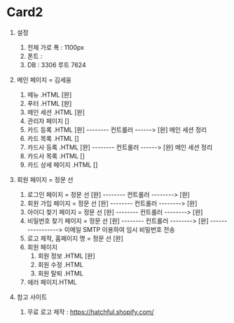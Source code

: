 # Card2

1. 설정
    1. 전체 가로 폭 : 1100px
    2. 폰트 :
    3. DB : 3306 루트 7624

2. 메인 페이지 = 김세웅
    1. 메뉴 .HTML [완]
    2. 푸터 .HTML [완]
    3. 메인 세션 .HTML [완]
    4. 관리자 페이지 []
      1. 카드 등록 .HTML [완] -------- 컨트롤러 ------> [완] 메인 세션 정리
      2. 카드 목록 .HTML []
      3. 카드사 등록 .HTML [완] -------- 컨트롤러 ------> [완] 메인 세션 정리
      4. 카드사 목록 .HTML []
      5. 카드 상세 페이지 .HTML []

3. 회원 페이지 = 정문 선
    1. 로그인 페이지 = 정문 선 [완] -------- 컨트롤러 --------> [완]
    2. 회원 가입 페이지 = 정문 선 [완] -------- 컨트롤러 --------> [완]
    3. 아이디 찾기 페이지 = 정문 선 [완] -------- 컨트롤러 --------> [완]  
    4. 비밀번호 찾기 페이지 = 정문 선 [완] -------- 컨트롤러 --------> [완] -----------------> 이메일 SMTP 이용하여 임시 비밀번호 전송
    5. 로고 제작, 홈페이지 명 = 정문 선 [완]
    6. 회원 페이지
        1. 회원 정보 .HTML  [완]
        2. 회원 수정 .HTML 
        3. 회원 탈퇴 .HTML
    7. 에러 페이지.HTML
 
4. 참고 사이트
    1. 무료 로고 제작 : https://hatchful.shopify.com/
